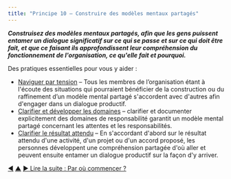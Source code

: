 ```yaml
---
title: "Principe 10 – Construire des modèles mentaux partagés"
---
```




**_Construisez des modèles mentaux partagés, afin que les gens puissent entamer un dialogue significatif sur ce qui se passe et sur ce qui doit être fait, et que ce faisant ils approfondissent leur compréhension du fonctionnement de l'organisation, ce qu'elle fait et pourquoi._**

Des pratiques essentielles pour vous y aider :

-   [Naviguer par tension](navigate-via-tension.html) – Tous les membres de l’organisation étant à l'écoute des situations qui pourraient bénéficier de la construction ou du raffinement d’un modèle mental partagé s'accordent avec d'autres afin d'engager dans un dialogue productif.
-   [Clarifier et développer les domaines](clarify-and-develop-domains.html) – clarifier et documenter explicitement des domaines de responsabilité garantit un modèle mental partagé concernant les attentes et les responsabilités.
-   [Clarifier le résultat attendu](clarify-intended-outcome.html) – En s'accordant d'abord sur le résultat attendu d'une activité, d'un projet ou d'un accord proposé, les personnes développent une compréhension partagée d'où aller et peuvent ensuite entamer un dialogue productif sur la façon d'y arriver.


<div class="bottom-nav">
<a href="develop-culture.html" title="Retour à : Principe 9 - Développer délibérément la culture">◀</a> <a href="transformation.html" title="Remonter: Trois principes pour se transformer">▲</a> <a href="where-to-start.html" title="">▶ Lire la suite : Par où commencer ?</a>
</div>


<script type="text/javascript">
Mousetrap.bind('g n', function() {
    window.location.href = 'where-to-start.html';
    return false;
});
</script>

